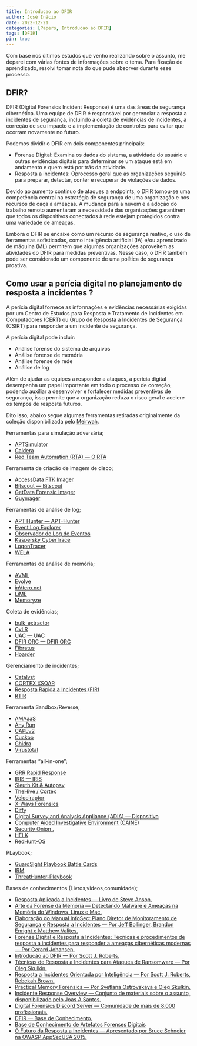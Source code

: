 ```yaml
---
title: Introducao ao DFIR
author: José Inácio
date: 2022-12-21
categories: [Papers, Introducao ao DFIR]
tags: [DFIR]
pin: true
---
```



Com base nos últimos estudos que venho realizando sobre o assunto, me deparei com várias fontes de informações sobre o tema. Para fixação de aprendizado, resolvi tomar nota do que pude absorver durante esse processo.

## DFIR?

DFIR (Digital Forensics Incident Response) é uma das áreas de segurança cibernética. Uma equipe de DFIR é responsável por gerenciar a resposta a incidentes de segurança, incluindo a coleta de evidências de incidentes, a correção de seu impacto e a implementação de controles para evitar que ocorram novamente no futuro.


Podemos dividir o DFIR em dois componentes principais:

- Forense Digital: Examina os dados do sistema, a atividade do usuário e outras evidências digitais para determinar se um ataque está em andamento e quem está por trás da atividade.
- Resposta a incidentes: Oprocesso geral que as organizações seguirão para preparar, detectar, conter e recuperar de violações de dados.

Devido ao aumento contínuo de ataques a endpoints, o DFIR tornou-se uma competência central na estratégia de segurança de uma organização e nos recursos de caça a ameaças. A mudança para a nuvem e a adoção do trabalho remoto aumentaram a necessidade das organizações garantirem que todos os dispositivos conectados à rede estejam protegidos contra uma variedade de ameaças.

Embora o DFIR se encaixe como um recurso de segurança reativo, o uso de ferramentas sofisticadas, como inteligência artificial (IA) e/ou aprendizado de máquina (ML) permitem que algumas organizações aproveitem as atividades do DFIR para medidas preventivas. Nesse caso, o DFIR também pode ser considerado um componente de uma política de segurança proativa.



<h2 data-toc-skip>Como usar a perícia digital no planejamento de resposta a incidentes ?</h2>

A perícia digital fornece as informações e evidências necessárias exigidas por um Centro de Estudos para Resposta e Tratamento de Incidentes em Computadores (CERT) ou Grupo de Resposta a Incidentes de Segurança (CSIRT) para responder a um incidente de segurança.

A perícia digital pode incluir:

- Análise forense do sistema de arquivos
- Análise forense de memória
- Análise forense de rede
- Análise de log

Além de ajudar as equipes a responder a ataques, a perícia digital desempenha um papel importante em todo o processo de correção, podendo auxiliar a desenvolver e fortalecer medidas preventivas de segurança, isso permite que a organização reduza o risco geral e acelere os tempos de resposta futuros.

Dito isso, abaixo segue algumas ferramentas retiradas originalmente da coleção disponibilizada pelo [Meirwah](https://github.com/meirwah/awesome-incident-response).

Ferramentas para simulação adversária;

- [APTSimulator](https://github.com/NextronSystems/APTSimulator)
- [Caldera](https://github.com/mitre/caldera)
- [Red Team Automation (RTA) — O RTA](https://github.com/endgameinc/RTA)

Ferramenta de criação de imagem de disco;

- [AccessData FTK Imager](http://accessdata.com/product-download/?/support/adownloads#FTKImager)
- [Bitscout — Bitscout](https://github.com/vitaly-kamluk/bitscout)
- [GetData Forensic Imager](http://www.forensicimager.com/)
- [Guymager](http://guymager.sourceforge.net/)

Ferramentas de análise de log;

- [APT Hunter — APT-Hunter](https://github.com/ahmedkhlief/APT-Hunter)
- [Event Log Explorer](https://eventlogxp.com/)
- [Observador de Log de Eventos](https://lizard-labs.com/event_log_observer.aspx)
- [Kaspersky CyberTrace](https://support.kaspersky.com/13850)
- [LogonTracer](https://github.com/JPCERTCC/LogonTracer)
- [WELA](https://github.com/Yamato-Security/WELA)

Ferramentas de análise de memória;

- [AVML](https://github.com/microsoft/avml)
- [Evolve](https://github.com/JamesHabben/evolve)
- [inVtero.net](https://github.com/ShaneK2/inVtero.net)
- [LiME](https://github.com/504ensicsLabs/LiME)
- [Memoryze](https://www.fireeye.com/services/freeware/memoryze.html)

Coleta de evidências;

- [bulk_extractor](https://github.com/simsong/bulk_extractor)
- [CyLR](https://github.com/orlikoski/CyLR)
- [UAC — UAC](https://github.com/tclahr/uac)
- [DFIR ORC — DFIR ORC](https://dfir-orc.github.io/)
- [Fibratus](https://github.com/rabbitstack/fibratus)
- [Hoarder](https://github.com/muteb/Hoarder)

Gerenciamento de incidentes;

- [Catalyst](https://github.com/SecurityBrewery/catalyst)
- [CORTEX XSOAR](https://www.paloaltonetworks.com/cortex/xsoar)
- [Resposta Rápida a Incidentes (FIR)](https://github.com/certsocietegenerale/FIR/)
- [RTIR](https://www.bestpractical.com/rtir/)

Ferramenta Sandbox/Reverse;

- [AMAaaS](https://amaaas.com/index.php/AMAaaS/dashboard)
- [Any Run](https://app.any.run/)
- [CAPEv2](https://github.com/kevoreilly/CAPEv2)
- [Cuckoo](https://github.com/cuckoosandbox/cuckoo)
- [Ghidra](https://github.com/NationalSecurityAgency/ghidra)
- [Virustotal](https://www.virustotal.com/)

Ferramentas “all-in-one”;

- [GRR Rapid Response](https://github.com/google/grr)
- [IRIS — IRIS](https://github.com/dfir-iris/iris-web)
- [Sleuth Kit & Autopsy](http://www.sleuthkit.org/)
- [TheHive / Cortex](https://thehive-project.org/)
- [Velociraptor](https://github.com/Velocidex/velociraptor)
- [X-Ways Forensics](http://www.x-ways.net/forensics/)
- [Diffy](https://github.com/Netflix-Skunkworks/diffy)
- [Digital Survey and Analysis Appliance (ADIA) — Dispositivo](https://forensics.cert.org/#ADIA)
- [Computer Aided Investigative Environment (CAINE)](http://www.caine-live.net/index.html)
- [Security Onion .](https://github.com/Security-Onion-Solutions/security-onion)
- [HELK](https://github.com/Cyb3rWard0g/HELK)
- [RedHunt-OS](https://github.com/redhuntlabs/RedHunt-OS)

PLaybook;

- [GuardSIght Playbook Battle Cards](https://github.com/guardsight/gsvsoc_cirt-playbook-battle-cards)
- [IRM](https://github.com/certsocietegenerale/IRM)
- [ThreatHunter-Playbook](https://github.com/OTRF/ThreatHunter-Playbook)

Bases de conhecimentos (Livros,videos,comunidade);

- [Resposta Aplicada a Incidentes — Livro de Steve Anson.](https://www.amazon.com/Applied-Incident-Response-Steve-Anson/dp/1119560268/)
- [Arte da Forense da Memória — Detectando Malware e Ameaças na Memória do Windows, Linux e Mac.](https://www.amazon.com/Art-Memory-Forensics-Detecting-Malware/dp/1118825098/)
- [Elaboração do Manual InfoSec: Plano Diretor de Monitoramento de Segurança e Resposta a Incidentes — Por Jeff Bollinger, Brandon Enright e Matthew Valites.](https://www.amazon.com/Crafting-InfoSec-Playbook-Security-Monitoring/dp/1491949406)
- [Forense Digital e Resposta a Incidentes: Técnicas e procedimentos de resposta a incidentes para responder a ameaças cibernéticas modernas — Por Gerard Johansen.](https://www.amazon.com/Digital-Forensics-Incident-Response-techniques/dp/183864900X)
- [Introdução ao DFIR — Por Scott J. Roberts.](https://medium.com/@sroberts/introduction-to-dfir-d35d5de4c180/)
- [Técnicas de Resposta a Incidentes para Ataques de Ransomware — Por Oleg Skulkin.](https://www.amazon.com/Incident-Response-Techniques-Ransomware-Attacks/dp/180324044X)
- [Resposta a Incidentes Orientada por Inteligência — Por Scott J. Roberts, Rebekah Brown.](https://www.amazon.com/Intelligence-Driven-Incident-Response-Outwitting-Adversary-ebook-dp-B074ZRN5T7/dp/B074ZRN5T7)
- [Practical Memory Forensics — Por Svetlana Ostrovskaya e Oleg Skulkin.](https://www.amazon.com/Practical-Memory-Forensics-Jumpstart-effective/dp/1801070334)
- [Incidente Response Overview — Conjunto de materiais sobre o assunto, disponibilizado pelo Joas A Santos.](https://drive.google.com/file/d/1vxVYbIDkSGa3kuHd_bIN6J1dyqdBIJo-/view?usp=share_link)
- [Digital Forensics Discord Server — Comunidade de mais de 8.000 profissionais.](https://discordapp.com/invite/JUqe9Ek)
- [DFIR — Base de Conhecimento.](https://dfir.com.br/)
- [Base de Conhecimento de Artefatos Forenses Digitais](https://github.com/ForensicArtifacts/artifacts-kb)
- [O Futuro da Resposta a Incidentes — Apresentado por Bruce Schneier na OWASP AppSecUSA 2015.](https://www.youtube.com/watch?v=bDcx4UNpKNc)



